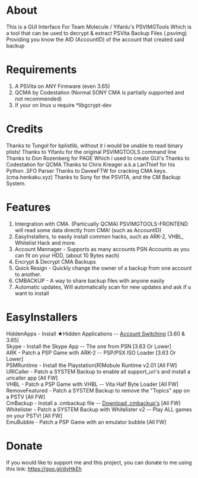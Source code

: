 # About
This is a GUI Interface For Team Molecule / Yifanlu's PSVIMGTools 
Which is a tool that can be used to decrypt & extract PSVita Backup Files (.psvimg) Providing you know the AID (AccountID)
of the account that created said backup

# Requirements
1. A PSVita on ANY Firmware (even 3.65)
2. QCMA by Codestation (Normal SONY CMA is partially supported and not recommended)
3. If your on linux u require *libgcrypt-dev


# Credits
Thanks to Tungol for bplistlib, without it i would be unable to read binary plists!
Thanks to Yifanlu for the original PSVIMGTOOLS command line
Thanks to Don Rozenberg for PAGE Which i used to create GUI's
Thanks to Codestation for QCMA
Thanks to Chris Kreager a.k.a LanThief for his Python .SFO Parser
Thanks to DaveeFTW for cracking CMA keys. (cma.henkaku.xyz)
Thanks to Sony for the PSVITA, and the CM Backup System.


# Features
1. Intergration with CMA. (Particually QCMA) PSVIMGTOOLS-FRONTEND will read some data directly from CMA! (such as AccountID)
2. EasyInstallers, to easily install common hacks, such as ARK-2, VHBL, Whitelist Hack and more.
3. Account Mannager - Supports as many accounts PSN Accounts as you can fit on your HDD, (about 10 Bytes each)
4. Encrypt & Decrypt CMA Backups
5. Quick Resign - Quickly change the owner of a backup from one account to another.
6. CMBACKUP - A way to share backup files with anyone easily
7. Automatic updates, Will automatically scan for new updates and ask if u want to install

# EasyInstallers
HiddenApps - Install ★Hidden Applications -- [Account Switching](https://pastebin.com/raw/CiTUyjr4) [3.60 & 3.65]             
Skype - Install the Skype App -- The one from PSN [3.63 Or Lower]                                                
ARK - Patch a PSP Game with ARK-2 -- PSP/PSX ISO Loader [3.63 Or Lower]                                    
PSMRuntime - Install the Playstation(R)Mobule Runtime v2.01 [All FW]                                       
URICaller - Patch a SYSTEM Backup to enable all support_uri's and install a uricaller app [All FW]                          
VHBL - Patch a PSP Game with VHBL -- Vita Half Byte Loader [All FW]                             
RemoveFeatured - Patch a SYSTEM Backup to remove the "Topics" app on a PSTV [All FW]                                
CmBackup - Install a .cmbackup file -- [Download .cmbackup's](https://drive.google.com/open?id=0B8wXQbm9DD-6UndjcWFWNV9JTlk) [All FW]                                       
Whitelister - Patch a SYSTEM Backup with Whitelister v2 -- Play ALL games on your PSTV! [All FW]                      
EmuBubble - Patch a PSP Game with an emulator bubble [All FW]               

# Donate
If you would like to support me and this project, you can donate to me using this link:
https://goo.gl/dvHkEh
